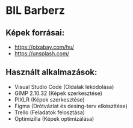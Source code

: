 # BIL Barberz


## Képek forrásai: 
 * https://pixabay.com/hu/
 * https://unsplash.com/


## Használt alkalmazások: 
 * Visual Studio Code (Oldalak lekódolása)
 * GIMP 2.10.32 (Képek szerkesztése)
 * PIXLR (Képek szerkesztése)
 * Figma (Drótvázlat és desing-terv elkészítése)
 * Trello (Feladatok felosztása)
 * Optimizilla (Képek optimizálása)

 


